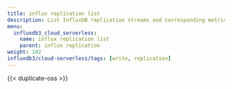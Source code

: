 ```yaml
---
title: influx replication list
description: List InfluxDB replication streams and corresponding metrics.
menu:
  influxdb3_cloud_serverless:
    name: influx replication list
    parent: influx replication
weight: 102
influxdb3/cloud-serverless/tags: [write, replication]
---
```


{{< duplicate-oss >}}
